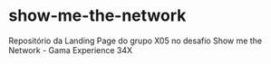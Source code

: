 # show-me-the-network
Repositório da Landing Page do grupo X05 no desafio Show me the Network - Gama Experience 34X

